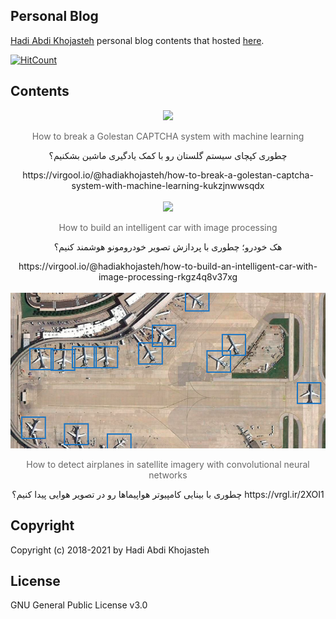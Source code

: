 ## Personal Blog
[Hadi Abdi Khojasteh](http://hadiabdikhojasteh.ir) personal blog contents that hosted [here](https://virgool.io/@hadiakhojasteh/).

[![HitCount](http://hits.dwyl.io/hkhojasteh/Personal-Blog.svg)](https://github.com/hkhojasteh/Personal-Blog)

## Contents
<center>
<img src="./how-to-break-a-Golestan-CAPTCHA-system-with-machine-learning/assets/Header.png">
<p style="color: #666;">How to break a Golestan CAPTCHA system with machine learning</p>
<p>چطوری کپچای سیستم گلستان رو با کمک یادگیری ماشین بشکنیم؟</p>
https://virgool.io/@hadiakhojasteh/how-to-break-a-golestan-captcha-system-with-machine-learning-kukzjnwwsqdx
</center>
</br>
<center>
<img src="./how-to-build-an-intelligent-car-with-image-processing/assets/Header.png">
<p style="color: #666;">How to build an intelligent car with image processing</p>
<p>هک خودرو؛ چطوری با پردازش تصویر خودرومونو هوشمند کنیم؟</p>
https://virgool.io/@hadiakhojasteh/how-to-build-an-intelligent-car-with-image-processing-rkgz4q8v37xg
</center>
</br>
<center>
<img src="./how-to-find-airplane-in-images/assets/cover.png">
<p style="color: #666;">How to detect airplanes in satellite imagery with convolutional neural networks</p>
<p></p>چطوری با بینایی کامپیوتر هواپیماها رو در تصویر هوایی پیدا کنیم؟
https://vrgl.ir/2XOI1
</center>

## Copyright
Copyright (c) 2018-2021 by Hadi Abdi Khojasteh

## License
GNU General Public License v3.0
